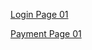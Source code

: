 [Login Page 01](https://satyamrai0510.github.io/commando/login_page_01)


[Payment Page 01](https://satyamrai0510.github.io/commando/payment_page_01)
